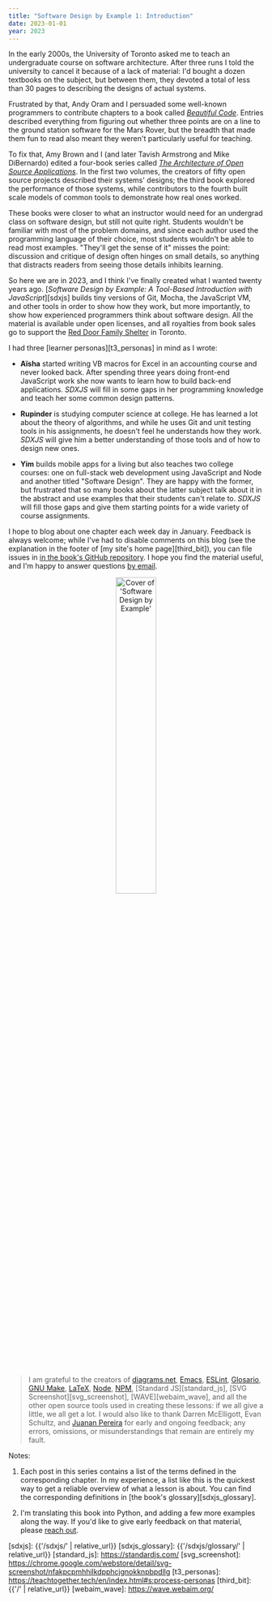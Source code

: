 ```yaml
---
title: "Software Design by Example 1: Introduction"
date: 2023-01-01
year: 2023
---
```


In the early 2000s,
the University of Toronto asked me to teach an undergraduate course on software architecture.
After three runs I told the university to cancel it because of a lack of material:
I'd bought a dozen textbooks on the subject,
but between them,
they devoted a total of less than 30 pages to describing the designs of actual systems.

Frustrated by that,
Andy Oram and I persuaded some well-known programmers to contribute chapters
to a book called [*Beautiful Code*][bc].
Entries described everything from figuring out whether three points are on a line
to the ground station software for the Mars Rover,
but the breadth that made them fun to read
also meant they weren't particularly useful for teaching.

To fix that,
Amy Brown and I
(and later Tavish Armstrong and Mike DiBernardo)
edited a four-book series called [*The Architecture of Open Source Applications*][aosa].
In the first two volumes,
the creators of fifty open source projects described their systems' designs;
the third book explored the performance of those systems,
while contributors to the fourth built scale models of common tools
to demonstrate how real ones worked.

These books were closer to what an instructor would need for an undergrad class on software design,
but still not quite right.
Students wouldn't be familiar with most of the problem domains,
and since each author used the programming language of their choice,
most students wouldn't be able to read most examples.
"They'll get the sense of it" misses the point:
discussion and critique of design often hinges on small details,
so anything that distracts readers from seeing those details inhibits learning.

So here we are in 2023,
and I think I've finally created what I wanted twenty years ago.
[*Software Design by Example: A Tool-Based Introduction with JavaScript*][sdxjs]
builds tiny versions of Git, Mocha, the JavaScript VM, and other tools
in order to show how they work,
but more importantly,
to show how experienced programmers think about software design.
All the material is available under open licenses,
and all royalties from book sales go to support the [Red Door Family Shelter][red_door] in Toronto.

I had three [learner personas][t3_personas] in mind as I wrote:

-   **Aïsha** started writing VB macros for Excel in an accounting course and never looked back.
    After spending three years doing front-end JavaScript work
    she now wants to learn how to build back-end applications.
    *SDXJS* will fill in some gaps in her programming knowledge
    and teach her some common design patterns.

-   **Rupinder** is studying computer science at college.
    He has learned a lot about the theory of algorithms,
    and while he uses Git and unit testing tools in his assignments,
    he doesn't feel he understands how they work.
    *SDXJS* will give him a better understanding of those tools
    and of how to design new ones.

-   **Yim** builds mobile apps for a living
    but also teaches two college courses:
    one on full-stack web development using JavaScript and Node
    and another titled "Software Design".
    They are happy with the former,
    but frustrated that so many books about the latter subject talk about it in the abstract
    and use examples that their students can't relate to.
    *SDXJS* will fill those gaps
    and give them starting points for a wide variety of course assignments.

I hope to blog about one chapter each week day in January.
Feedback is always welcome;
while I've had to disable comments on this blog
(see the explanation in the footer of [my site's home page][third_bit]),
you can file issues in [in the book's GitHub repository][book_repo].
I hope you find the material useful,
and I'm happy to answer questions [by email][contact].

<div align="center">
  <img src="{{'/files/bib/sdxjs-cover.png' | relative_url}}" alt="Cover of 'Software Design by Example'" width="40%" />
</div>

> I am grateful to the creators of [diagrams.net][diagrams_net],
> [Emacs][emacs],
> [ESLint][eslint],
> [Glosario][glosario],
> [GNU Make][gnu_make],
> [LaTeX][latex],
> [Node][nodejs],
> [NPM][npm],
> [Standard JS][standard_js],
> [SVG Screenshot][svg_screenshot],
> [WAVE][webaim_wave],
> and all the other open source tools used in creating these lessons:
> if we all give a little,
> we all get a lot.
> I would also like to thank Darren McElligott, Evan Schultz, and [Juanan Pereira][pereira_juanan]
> for early and ongoing feedback;
> any errors, omissions, or misunderstandings that remain are entirely my fault.

Notes:

1.  Each post in this series contains a list of the terms defined in the corresponding chapter.
    In my experience, a list like this is the quickest way to get a reliable overview
    of what a lesson is about.
    You can find the corresponding definitions in [the book's glossary][sdxjs_glossary].

2.  I'm translating this book into Python, and adding a few more examples along the way.
    If you'd like to give early feedback on that material, please [reach out][contact].

[aosa]: https://aosabook.org/
[bc]: https://www.oreilly.com/library/view/beautiful-code/9780596510046/
[book_repo]: https://github.com/gvwilson/sdxjs/
[contact]: mailto:{{site.author.email}}
[diagrams_net]: https://www.diagrams.net/
[emacs]: https://www.gnu.org/software/emacs/
[eslint]: https://eslint.org/
[glosario]: https://github.com/carpentries/glosario
[gnu_make]: https://www.gnu.org/software/make/
[ivy]: https://www.dmulholl.com/docs/ivy/dev/
[latex]: https://www.latex-project.org/
[nodejs]: https://nodejs.org/en/
[npm]: https://www.npmjs.com/
[pereira_juanan]: https://ikasten.io/
[red_door]: https://www.reddoorshelter.ca/
[sdxjs]: {{'/sdxjs/' | relative_url}}
[sdxjs_glossary]: {{'/sdxjs/glossary/' | relative_url}}
[standard_js]: https://standardjs.com/
[svg_screenshot]: https://chrome.google.com/webstore/detail/svg-screenshot/nfakpcpmhhilkdpphcjgnokknpbpdllg
[t3_personas]: https://teachtogether.tech/en/index.html#s:process-personas
[third_bit]: {{'/' | relative_url}}
[webaim_wave]: https://wave.webaim.org/
